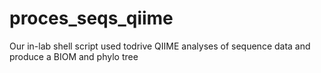 # proces_seqs_qiime
Our in-lab shell script used todrive QIIME analyses of sequence data and produce a BIOM and phylo tree
